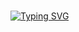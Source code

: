#

[![Typing SVG](https://readme-typing-svg.herokuapp.com?font=Noto+Sans+Simplified+Chinese&size=40&duration=4000&color=FFFFFF&background=243A67&center=true&vCenter=true&width=1280&height=200&lines=%E4%BD%A0%E5%A5%BD%EF%BC%8C%E6%88%91%E6%98%AF%E8%8D%86%E8%BE%89;%E4%B8%80%E5%90%8D%E8%BD%AF%E4%BB%B6%E5%BC%80%E5%8F%91%E5%B7%A5%E7%A8%8B%E5%B8%88;%E5%BE%88%E9%AB%98%E5%85%B4%E8%AE%A4%E8%AF%86%E4%BD%A0%EF%BC%81)](https://git.io/typing-svg)
